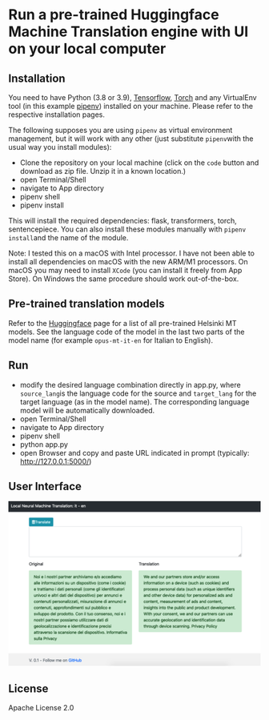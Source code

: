 # Run a pre-trained Huggingface Machine Translation engine with UI on your local computer

## Installation

You need to have Python (3.8 or 3.9), [Tensorflow](https://www.tensorflow.org/install), [Torch](https://pytorch.org/get-started/locally/) and any VirtualEnv tool (in this example [pipenv](https://pypi.org/project/pipenv/)) installed on your machine. Please refer to the respective installation pages.

The following supposes you are using `pipenv` as virtual environment management, but it will work with any other (just substitute `pipenv`with the usual way you install modules):

- Clone the repository on your local machine (click on the `code` button and download as zip file. Unzip it in a known location.)
- open Terminal/Shell
- navigate to App directory
- pipenv shell
- pipenv install

This will install the required dependencies: flask, transformers, torch, sentencepiece. You can also install these modules manually with `pipenv install`and the name of the module.

Note: I tested this on a macOS with Intel processor. I have not been able to install all dependencies on macOS with the new ARM/M1 processors. On macOS you may need to install `XCode` (you can install it freely from App Store). On Windows the same procedure should work out-of-the-box.  

## Pre-trained translation models
Refer to the [Huggingface](https://huggingface.co/Helsinki-NLP) page for a list of all pre-trained Helsinki MT models. See the language code of the model in the last two parts of the model name (for example `opus-mt-it-en` for Italian to English).

## Run
- modify the desired language combination directly in app.py, where `source_lang`is the language code for the source and `target_lang` for the target language (as in the model name). The corresponding language model will be automatically downloaded.
- open Terminal/Shell
- navigate to App directory
- pipenv shell
- python app.py
- open Browser and copy and paste URL indicated in prompt (typically: http://127.0.0.1:5000/)

## User Interface

![alt text](screen.png?raw=true "User Interface")

## License
Apache License 2.0
 
